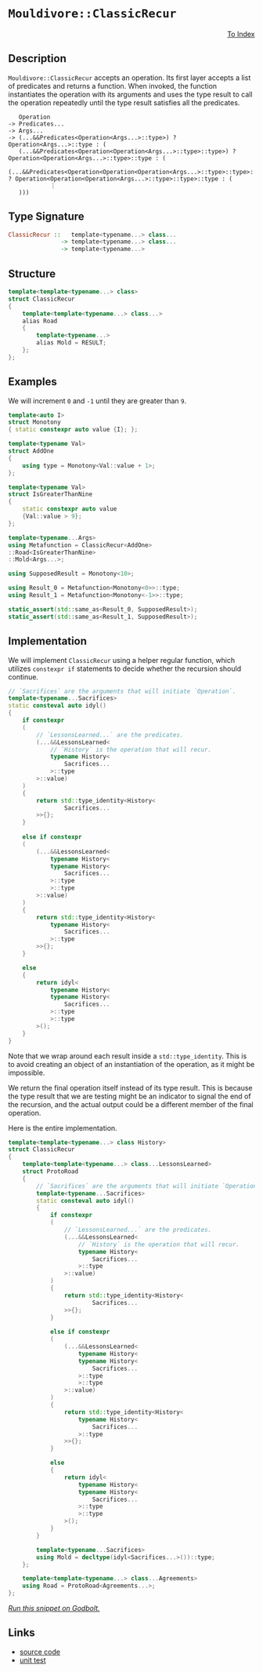 <!-- Copyright 2024 Feng Mofan
SPDX-License-Identifier: Apache-2.0 -->

# `Mouldivore::ClassicRecur`

<p style='text-align: right;'><a href="../../../index.md#algorithms">To Index</a></p>

## Description

`Mouldivore::ClassicRecur` accepts an operation.
Its first layer accepts a list of predicates and returns a function.
When invoked, the function instantiates the operation with its arguments and uses the type result to call the operation repeatedly until the type result satisfies all the predicates.

<pre><code>   Operation
-> Predicates...
-> Args...
-> (...&&Predicates&lt;Operation&lt;Args...&gt;::type&gt;) ? Operation&lt;Args...&gt;::type : (
   (...&&Predicates&lt;Operation&lt;Operation&lt;Args...&gt;::type&gt;::type&gt;) ? Operation&lt;Operation&lt;Args...&gt;::type&gt;::type : (
   (...&&Predicates&lt;Operation&lt;Operation&lt;Operation&lt;Args...&gt;::type&gt;::type&gt;::type&gt;) ? Operation&lt;Operation&lt;Operation&lt;Args...&gt;::type&gt;::type&gt;::type : (
            &vellip;
   )))</code></pre>

## Type Signature

```Haskell
ClassicRecur ::   template<typename...> class...
               -> template<typename...> class...
               -> template<typename...>
```

## Structure

```C++
template<template<typename...> class>
struct ClassicRecur
{
    template<template<typename...> class...>
    alias Road
    {
        template<typename...>
        alias Mold = RESULT;
    };
};
```

## Examples

We will increment `0` and `-1` until they are greater than `9`.

```C++
template<auto I>
struct Monotony
{ static constexpr auto value {I}; };

template<typename Val>
struct AddOne
{
    using type = Monotony<Val::value + 1>;
};

template<typename Val>
struct IsGreaterThanNine
{
    static constexpr auto value
    {Val::value > 9};
};

template<typename...Args>
using Metafunction = ClassicRecur<AddOne>
::Road<IsGreaterThanNine>
::Mold<Args...>;

using SupposedResult = Monotony<10>;

using Result_0 = Metafunction<Monotony<0>>::type;
using Result_1 = Metafunction<Monotony<-1>>::type;

static_assert(std::same_as<Result_0, SupposedResult>);
static_assert(std::same_as<Result_1, SupposedResult>);
```

## Implementation

We will implement `ClassicRecur` using a helper regular function, which utilizes `constexpr if` statements to decide whether the recursion should continue.

```C++
// `Sacrifices` are the arguments that will initiate `Operation`.
template<typename...Sacrifices>
static consteval auto idyl()
{
    if constexpr 
    (
        // `LessonsLearned...` are the predicates.
        (...&&LessonsLearned<
            // `History` is the operation that will recur.
            typename History<
                Sacrifices...
            >::type
        >::value)
    )
    {
        return std::type_identity<History<
                Sacrifices...
        >>{};
    }
    
    else if constexpr 
    (
        (...&&LessonsLearned<
            typename History<
            typename History<
                Sacrifices...
            >::type
            >::type
        >::value)
    )
    {
        return std::type_identity<History<
            typename History<
                Sacrifices...
            >::type
        >>{};
    }

    else
    {
        return idyl<
            typename History<
            typename History<
                Sacrifices...
            >::type
            >::type
        >();
    }
}
```

Note that we wrap around each result inside a `std::type_identity`.
This is to avoid creating an object of an instantiation of the operation, as it might be impossible.

We return the final operation itself instead of its type result.
This is because the type result that we are testing might be an indicator to signal the end of the recursion, and the actual output could be a different member of the final operation.

Here is the entire implementation.

```C++
template<template<typename...> class History>
struct ClassicRecur
{
    template<template<typename...> class...LessonsLearned>
    struct ProtoRoad
    {
        // `Sacrifices` are the arguments that will initiate `Operation`.
        template<typename...Sacrifices>
        static consteval auto idyl()
        {
            if constexpr 
            (
                // `LessonsLearned...` are the predicates.
                (...&&LessonsLearned<
                    // `History` is the operation that will recur.
                    typename History<
                        Sacrifices...
                    >::type
                >::value)
            )
            {
                return std::type_identity<History<
                        Sacrifices...
                >>{};
            }
            
            else if constexpr 
            (
                (...&&LessonsLearned<
                    typename History<
                    typename History<
                        Sacrifices...
                    >::type
                    >::type
                >::value)
            )
            {
                return std::type_identity<History<
                    typename History<
                        Sacrifices...
                    >::type
                >>{};
            }

            else
            {
                return idyl<
                    typename History<
                    typename History<
                        Sacrifices...
                    >::type
                    >::type
                >();
            }
        }

        template<typename...Sacrifices>
        using Mold = decltype(idyl<Sacrifices...>())::type;
    };

    template<template<typename...> class...Agreements>
    using Road = ProtoRoad<Agreements...>;
};
```

[*Run this snippet on Godbolt.*](https://godbolt.org/#z:OYLghAFBqd5QCxAYwPYBMCmBRdBLAF1QCcAaPECAMzwBtMA7AQwFtMQByARg9KtQYEAysib0QXACx8BBAKoBnTAAUAHpwAMvAFYTStJg1DIApACYAQuYukl9ZATwDKjdAGFUtAK4sGe1wAyeAyYAHI%2BAEaYxCAAnGakAA6oCoRODB7evnrJqY4CQSHhLFEx8baY9vkMQgRMxASZPn5cFVXptfUEhWGR0XEJCnUNTdmtQ109xaUDAJS2qF7EyOwc5gDMwcjeWADUJutuXo60hACeB9gmGgCC1zcEmCyJBo8Hbo/Pr5jvBGeJjFYmAAdKDLrttkwFApdgAJPBDEgXdZXW5DYheBy7NwGaF4ZAAJUwyCW9xMAHYrLddjTdp8Xkw3od6d9fv9AWxQcDwZDoVyAphoQIFAL6iF0Jd7rTdujMQRdspiKgiATUEwJdTaRSqTdpdKAPT6/YANg0QiYyGIeBoKwUJlNu3qmDpCGd9WAPkYBBhBAQjN2AHc6LRdsE0oznfaNAB5AHERnpKPczV6ulPBlMj7s5ic0Hmy3W/GCyUpvUTRzICHCx4ANzEjuOqFD6DOtAgsylqf2lM7Xdp1qrDCGmFUiWI%2B1LfYgvb7esNJo0AqFQ9FxHFXKjjuIzt9zrHmHwokeCmTutnqYgG7MxvMxqXCmFq/F7xn59T86j8MRxAuDoRLudVA4wTAQXX9INaBDbcSWIU831nP4ARzZ0vyIH8X0neCu3zK0bUFDdMKw/YURAEBEJ%2BQjZ0uUi628TAO0o6UGLPc9tVfN9twIJYGBlAh0FI8iAH08CwQRzneVCkQwliiOwi1cKLE8wUYrtJRRNjyQAEQOHV4IpbSVJpdjU0qJRQyoQdh1HcdjL1adDLsq8b2ve9H0wMUD2k2S9XI5C4QRNDkTcWz4N8oF/O/IKQtknDC1tAiZO86iyPZaLWJIlKATSvVktorx6Oy5i9J7BzpU47jeP4zLMGE0THD%2BCSAqkw5sr7MK2AiwKvO8uSCzwpS4J6oyMvI1qtXU9Sey0nTsv0skHNMijEtUkrlvPcq12bVtuqG9qUKa9CWtKrs9s65rguO89Yv6hKhuG7ABNSy6cpGp61qolF2xmhy5so367kolkIzZJCgS5a7FJLd6vFSIxdgAWU8dBiM03YsG2ciIBE7bDgh%2BKwU%2B2ZZkerL1l0rVprJ%2BaZKBzNaZ%2BZlszBgnsAhXEBpuYBtyeL07XU0sYeCYBdlVdUUYVJUVTVCVDk57m2EEAa1J1Oaqdue59QAKm1nXdb1/UNd13YABVBW9XZdYN24tb122datgG7jMTYGG2Lw9neY46HE/nHZt7WEYEZUBDOC37fuen3iYRtdgASSh2UsURhhg4YC51cpXiE0rNAh0eayGyIXY8sjSl48pixu20tW/aNm50HQaMQjD7WHcjxnQY6gA1MQE4IDEsXrxuQjJVbpUFuHyPF5PU6CnvaBosR8v2Sxdi4ZXR%2BrlXraN2OFAAcW3CNiGNv0GFCYJnUtiP01ZDuOWdee%2B4H%2BU98P9zHhPs%2BL5HjPyZpcs%2BJLL5zHIXJsJcZzannovOixFWaxFVirCu1N25Zk7iCUENxiDAD5qiG4E9hbw0wHUKgXhXbVHFjiKEqRCTElJLLBuTcGZ4NIqLGWbg35H0/qfQwP9mH3FIojWg7CsE4I3BNbe%2BDYbCyEF4RIuQDxEgUF4Wg8oDioxnkQNO7wuAaA3urW4BCRaChUQQQSGhp7EKYKQ8hiZDiaJDu8PRE0HrVW%2BlIoWxjlGqMElwSxJCyEODsW4Bx2jDgAFp14uJJgzSRgDkCCWodEAgEAhhVQUECRJfM3BKNMeY0guxZHyJSIokxqjLgdhrvErJSgGipL4qRDJbAsnvFyT41ohS5EKPQG0ggFSdIcHmAvDgABWXgfgOBaFIKgTgwVLDWBlIsZYkZnY8FIAQTQgz5gAGsQAjLMMCckZhJAAA4TkjI0LEfZGhjQnPWPoTgkheAsAkBoDQpAJlTJmRwXgCgQDvI2ZMwZpA4CwBgIgEAiwCCJGOOQSgaBnh0GiKEIEnBVAnONOE40khdjAGQJWKQwIzC8APIQEgIk9D8EECIMQ7ApAyEEIoFQ6ggWkF0K0AM8ZEicB4EMzgYyPmbOmZwaMxwYXylQBZdFmLsW4vxWvSQRLdgQA8Ii%2BgNlVmzF4ICrQ8wIBIARYkJFZAKAQENcakAwApAJBoKo6IfyIARCFREYI9Qzg8t4C65gP5owRG0MSQFayEUKwIE3Wg7rWVYAiF4YAbgxC0D%2BdwXgWAWCGGAOISNeBoKOBrIKIVI46GPA9eQQQlQhWnAiPGH8HgsBCv7ngF5SbSC5uIBEEpmknhptOEYTZ8wqAGBwV3PAmAAyxkYMWqlwhRDiHpZOplaghXsv0GmlA1hrD6DwBEP5kB5hAWqIm8JaT1GmHmZYMwXyW1WiwNu9sbQA3pBcAwdwnhmj%2BCfVMPoMRWi5DSAIUYLQkgpF/QwD9JR%2BjjEqPegQnQRgvrGHeoJ0HhjdEvtMcDthkP/r0BMBooGZhcHmA%2BJYKwJB8tGeMoV3zdjSqxTivFBLFVmGVbgMlGr1gEe1b2%2BYrp1T9FvbsyQ6xgSxHWOSSQGhJDHNNBoEZxpYgPI4E80gLz2PAmNFwW5sQTkaZGZILgIyRPGkFay75vz/nrN7SC8F%2BrIVithaa816qUVsE4PUFgNZyThKYGzNNa9YjAi4MCKZpK0IUtaJOmlM7pBzqUAu1lugEicqYNypNZGBWfN4N80V0Lji7ElVudznnvOQjhlwfzgWLEqtQGq6IK91hmC1RZoFeqDXVaNequFZq2sWrcx58JJWrWxF0XwOgn8HVOtZV6t1xaps%2Br9QG4twavRhojVMqNMa42QUTWslNXbVhrazfe3NibguqELasNZwRHjDKmRWqtZwa37e1VaRtayW1tqUB21NRhu2gGa3wAdCgh0jrHRMtZEXp10ui7IedLKpkJeXT2k9VhLAbq3fAXdiR92cEPXxY9a6z0XuiFevNO6EPVEfc%2BrIAHAioc/TkID1QsPfsZ%2BkPD6G7BQZqJhuDAHOeIe55MOnYGv0Ya6MzsXuHhf4cI0skjBGFPpco5wArfXisGFK%2BVoLzH8BoTqxxpruruPuSwDEW9wylMqf8xJ8kBnyTknWJJyQ2LWgZeFT82w5mdXAtBRCqF4rOuOeRaijgbnZUsAUDWSsNYyvAm%2BEMEluvyX8XC7ISLUOGXyFi3DnQIB7lJZS7yxXFGTMirsxKiyYecUR6j8XWP8f5RVZq2x9YjXvctZQN1jrDmu/9Cj/IwSMfYiCQb4k4gLBsUjbtcQcbzrXU/hm/Ps4vr/UOEW9VkNK2hXrdjfG7bybO0/ae6QfA2a8DHfzWdkkRam1XbLayu7brHt1pe8W977bD/pqFpZ/tTBB3DtHSQgnTT0hwkGh0ZWz0XTz0R2MAJxsArRvUx2xw4H1DSVXVPQsHPUy0vRElJ1vX5wpwgFcAl1pyKHpxZzyHSAlx/WqHZ1FwII6B52p2w0gwFxgxQzIJF2wyYNfXGGQzoNIwWGIzpTSxLy%2BRVyr12Br2j3rwjCGB11Y31zby41IB41N0oDI0txADMH83WHWBGQuT0zeT0PJFuWM3EI9z%2BQBRUIE3JCJVty4CkFiBtxEy4HJAU3WDEMy04E42azI2JXMO8I93b3mBbVSGcEkCAA)

## Links

- [source code](../../../../conceptrodon/descend/mouldivore/classic_recur.hpp)
- [unit test](../../../../tests/unit/metafunctions/mouldivore/classic_recur.test.hpp)
